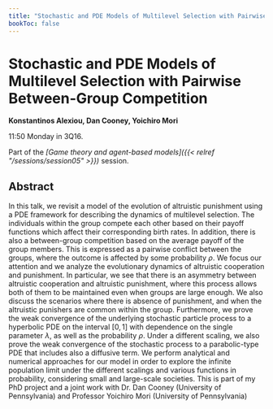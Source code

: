 ```yaml
---
title: "Stochastic and PDE Models of Multilevel Selection with Pairwise Between-Group Competition"
bookToc: false
---
```


# Stochastic and PDE Models of Multilevel Selection with Pairwise Between-Group Competition

**Konstantinos Alexiou, Dan Cooney, Yoichiro Mori**

11:50 Monday in 3Q16.

Part of the *[Game theory and agent-based models]({{< relref "/sessions/session05" >}})* session.

## Abstract

In this talk, we revisit a model of the evolution of altruistic punishment using a PDE framework for describing the dynamics of multilevel selection. The individuals within the group compete each other based on their payoff functions which affect their corresponding birth rates. In addition, there is also a between-group competition based on the average payoff of the group members. This is expressed as a pairwise conflict between the groups, where the outcome is affected by some probability $\rho$. We focus our attention and we analyze the evolutionary dynamics of altruistic cooperation and punishment. In particular, we see that there is an asymmetry between altruistic cooperation and altruistic punishment, where this process allows both of them to be maintained even when groups are large enough. We also discuss the scenarios where there is absence of punishment, and when the altruistic punishers are common within the group. Furthermore, we prove the weak convergence of the underlying stochastic particle process to a hyperbolic PDE on the interval $[0,1]$ with dependence on the single parameter $\lambda$, as well as the probability $\rho$. Under a different scaling, we also prove the weak convergence of the stochastic process to a parabolic-type PDE that includes also a diffusive term. We perform analytical and numerical approaches for our model in order to explore the infinite population limit under the different scalings and various functions in probability, considering small and large-scale societies. This is part of my PhD project and a joint work with Dr. Dan Cooney (University of Pennsylvania) and Professor Yoichiro Mori (University of Pennsylvania)


